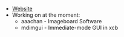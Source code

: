 * [Website](https://marttcw.github.io/)
* Working on at the moment:
  * aaachan - Imageboard Software
  * mdimgui - Immediate-mode GUI in xcb
